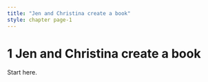 ```yaml
---
title: "Jen and Christina create a book"
style: chapter page-1
---
```


# **1** Jen and Christina create a book

Start here.
